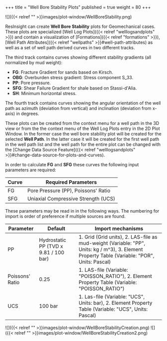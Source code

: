 +++
title = "Well Bore Stability Plots"
published = true
weight = 80
+++

![]({{< relref "" >}}images/plot-window/WellBoreStability.png)

ResInsight can create **Well Bore Stability** plots for Geomechanical cases. These plots are specialized [Well Log Plots]({{< relref "welllogsandplots" >}}) and contain a visualization of [Formations]({{< relref "formations" >}}), [Well Path Attributes]({{< relref "wellpaths" >}}#well-path-attributes) as well as a set of well path derived curves in two different tracks. 

The third track contains curves showing different stability gradients (all normalized by mud weight):

- **FG**: Fracture Gradient for sands based on Kirsch.
- **OBG**: Overburden stress gradient: Stress component S_33.
- **PP**: Pore pressure.
- **SFG**: Shear Failure Gradient for shale based on Stassi-d'Alia.
- **SH**: Minimum horizontal stress.

The fourth track contains curves showing the angular orientation of the well path as azimuth (deviation from vertical) and inclination (deviation from x-axis) in degrees.

These plots can be created from the context menu for a well path in the 3D view or from the the context menu of the Well Log Plots entry in the 2D Plot Window. In the former case the well bore stability plot will be created for the selected **Well Path**. In the latter case it will be created for the first well path in the well path list and the well path for the entire plot can be changed with the [Change Data Source Feature]({{< relref "welllogsandplots" >}}#change-data-source-for-plots-and-curves).

In order to calculate **FG**  and **SFG** these curves the following input parameters are required:

| Curve | Required Parameters            |
|-------|--------------------------------|
|  FG   | Pore Pressure (PP), Poissons' Ratio |
|  SFG  | Uniaxial Compressive Strength (UCS) |

These parameters may be read in in the following ways. The numbering for import is order of preference if multiple sources are found.

| Parameter     | Default | Import mechanisms |
|---------------|---------|-------------------|
| PP | Hydrostatic PP (TVD x 9.81 / 100 bar) | 1. Grid (Grid units), 2. LAS-file as mud-weight (Variable: "PP", Units: kg / m^3), 3. Element Property Table (Variable: "POR", Units: Pascal)|
| Poissons' Ratio | 0.25 | 1. LAS-file (Variable: "POISSON_RATIO"), 2. Element Property Table (Variable: "POISSON_RATIO")|
| UCS             | 100 bar | 1. Las-file (Variable: "UCS", Units: bar), 2. Element Property Table (Variable: "UCS", Units: Pascal) |

![]({{< relref "" >}}images/plot-window/WellBoreStabilityCreation.png) ![]({{< relref "" >}}images/plot-window/WellBoreStabilityCreation2.png)
